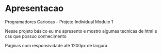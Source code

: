 # Apresentacao
Programadores Cariocas - Projeto Individual Modulo 1

Nesse projeto básico eu me apresento e mostro algumas tecnicas de html e css que possuo conhecimento

Páginas com responsividade até 1200px de largura.
